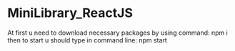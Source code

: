 # MiniLibrary_ReactJS
At first u need to download necessary packages by using command: npm i then to start u should type in command line: npm start
